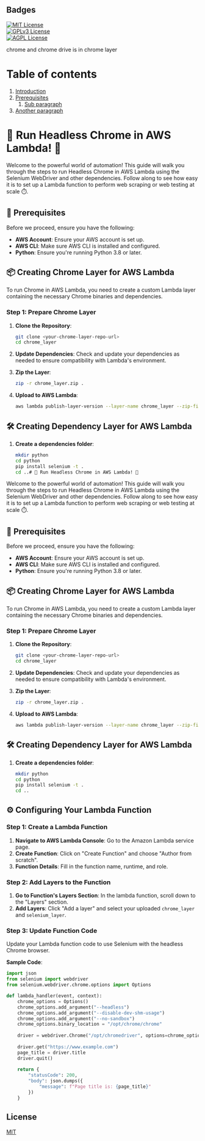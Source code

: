 ## Badges  


[![MIT License](https://img.shields.io/badge/License-MIT-green.svg)](https://choosealicense.com/licenses/mit/)  
[![GPLv3 License](https://img.shields.io/badge/License-GPL%20v3-yellow.svg)](https://choosealicense.com/licenses/gpl-3.0/)  
[![AGPL License](https://img.shields.io/badge/license-AGPL-blue.svg)](https://choosealicense.com/licenses/gpl-3.0/)


chrome and chrome drive is in chrome layer

# Table of contents  
1. [Introduction](#introduction)  
2. [Prerequisites](#-prerequisites)
    1. [Sub paragraph](#subparagraph1)  
3. [Another paragraph](#paragraph2)  




# 🚀 Run Headless Chrome in AWS Lambda! 🚀 

Welcome to the powerful world of automation! This guide will walk you through the steps to run Headless Chrome in AWS Lambda using the Selenium WebDriver and other dependencies. Follow along to see how easy it is to set up a Lambda function to perform web scraping or web testing at scale ⏱️.

## 🎯 Prerequisites

Before we proceed, ensure you have the following:

- **AWS Account**: Ensure your AWS account is set up.
- **AWS CLI**: Make sure AWS CLI is installed and configured.
- **Python**: Ensure you're running Python 3.8 or later.
  
## 📦 Creating Chrome Layer for AWS Lambda

To run Chrome in AWS Lambda, you need to create a custom Lambda layer containing the necessary Chrome binaries and dependencies.

### Step 1: Prepare Chrome Layer

1. **Clone the Repository**: 
    ```bash
    git clone <your-chrome-layer-repo-url>
    cd chrome_layer
    ```

2. **Update Dependencies**:
    Check and update your dependencies as needed to ensure compatibility with Lambda's environment.

3. **Zip the Layer**:
    ```bash
    zip -r chrome_layer.zip .
    ```

4. **Upload to AWS Lambda**:
    ```bash
    aws lambda publish-layer-version --layer-name chrome_layer --zip-file fileb://chrome_layer.zip --compatible-runtimes python3.8
    ```

## 🛠️ Creating Dependency Layer for AWS Lambda

1. **Create a dependencies folder**:
   ```bash
   mkdir python
   cd python
   pip install selenium -t .
   cd ..# 🚀 Run Headless Chrome in AWS Lambda! 🚀

Welcome to the powerful world of automation! This guide will walk you through the steps to run Headless Chrome in AWS Lambda using the Selenium WebDriver and other dependencies. Follow along to see how easy it is to set up a Lambda function to perform web scraping or web testing at scale ⏱️.

## 🎯 Prerequisites

Before we proceed, ensure you have the following:

- **AWS Account**: Ensure your AWS account is set up.
- **AWS CLI**: Make sure AWS CLI is installed and configured.
- **Python**: Ensure you're running Python 3.8 or later.
  
## 📦 Creating Chrome Layer for AWS Lambda

To run Chrome in AWS Lambda, you need to create a custom Lambda layer containing the necessary Chrome binaries and dependencies.

### Step 1: Prepare Chrome Layer

1. **Clone the Repository**: 
    ```bash
    git clone <your-chrome-layer-repo-url>
    cd chrome_layer
    ```

2. **Update Dependencies**:
    Check and update your dependencies as needed to ensure compatibility with Lambda's environment.

3. **Zip the Layer**:
    ```bash
    zip -r chrome_layer.zip .
    ```

4. **Upload to AWS Lambda**:
    ```bash
    aws lambda publish-layer-version --layer-name chrome_layer --zip-file fileb://chrome_layer.zip --compatible-runtimes python3.8
    ```

## 🛠️ Creating Dependency Layer for AWS Lambda

1. **Create a dependencies folder**:
   ```bash
   mkdir python
   cd python
   pip install selenium -t .
   cd ..

## ⚙️ Configuring Your Lambda Function

### Step 1: Create a Lambda Function

1. **Navigate to AWS Lambda Console**: Go to the Amazon Lambda service page.
2. **Create Function**: Click on "Create Function" and choose "Author from scratch".
3. **Function Details**: Fill in the function name, runtime, and role.

### Step 2: Add Layers to the Function

1. **Go to Function's Layers Section**: In the lambda function, scroll down to the "Layers" section.
2. **Add Layers**: Click "Add a layer" and select your uploaded `chrome_layer` and `selenium_layer`.

### Step 3: Update Function Code

Update your Lambda function code to use Selenium with the headless Chrome browser.

**Sample Code**:
```python
import json
from selenium import webdriver
from selenium.webdriver.chrome.options import Options

def lambda_handler(event, context):
    chrome_options = Options()
    chrome_options.add_argument("--headless")
    chrome_options.add_argument("--disable-dev-shm-usage")
    chrome_options.add_argument("--no-sandbox")
    chrome_options.binary_location = "/opt/chrome/chrome"
    
    driver = webdriver.Chrome("/opt/chromedriver", options=chrome_options)
    
    driver.get("https://www.example.com")
    page_title = driver.title
    driver.quit()
    
    return {
        "statusCode": 200,
        "body": json.dumps({
            "message": f"Page title is: {page_title}"
        })
    }
```


## License  

[MIT](https://choosealicense.com/licenses/mit/)
